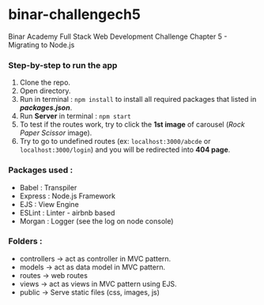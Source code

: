 # binar-challengech5

Binar Academy Full Stack Web Development Challenge Chapter 5 - Migrating to Node.js

### Step-by-step to run the app

1. Clone the repo.
2. Open directory.
3. Run in terminal : `npm install` to install all required packages that listed in **_packages.json_**.
4. Run **Server** in terminal : `npm start`
6. To test if the routes work, try to click the **1st image** of carousel (_Rock Paper Scissor_ image).
7. Try to go to undefined routes (ex: `localhost:3000/abcde` or `localhost:3000/login`) and you will be redirected into **404 page**.

### Packages used :

- Babel : Transpiler
- Express : Node.js Framework
- EJS : View Engine
- ESLint : Linter - airbnb based
- Morgan : Logger (see the log on node console)

### Folders :

- controllers -> act as controller in MVC pattern.
- models -> act as data model in MVC pattern.
- routes -> web routes
- views -> act as views in MVC pattern using EJS.
- public -> Serve static files (css, images, js)